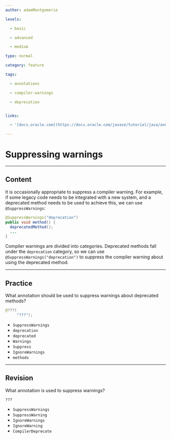 ```yaml
---
author: adamMontgomerie

levels:

  - basic

  - advanced

  - medium

type: normal

category: feature

tags:

  - annotations

  - compiler-warnings

  - deprecation


links:

  - '[docs.oracle.com](https://docs.oracle.com/javase/tutorial/java/annotations/predefined.html){website}'

---
```


# Suppressing warnings

---
## Content

It is occasionally appropriate to suppress a compiler warning. For example, if some legacy code needs to be integrated with a new system, and a deprecated method needs to be used to achieve this, we can use `@SuppressWarnings`: 
```java
@SuppressWarnings("deprecation")
public void method() {
  deprecatedMethod();
  ...
}
```
Compiler warnings are divided into categories. Deprecated methods fall under the `deprecation` category, so we can use `@SuppressWarnings("deprecation")` to suppress the compiler warning about using the deprecated method.

---
## Practice

What annotation should be used to suppress warnings about deprecated methods?
```java
@???(
     "???");
```

* `SuppressWarnings` 
* `deprecation` 
* `deprecated` 
* `Warnings` 
* `Suppress` 
* `IgnoreWarnings` 
* `methods`

---
## Revision

What annotation is used to suppress warnings?

`???`


* `SuppressWarnings` 
* `SuppressWarning` 
* `IgnoreWarnings` 
* `IgnoreWarning` 
* `CompilerDeprecate`
